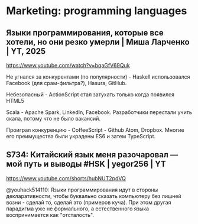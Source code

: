 # Marketing: programming languages

## Языки программирования, которые все хотели, но они резко умерли | Миша Ларченко | YT, 2025

https://www.youtube.com/watch?v=bqaGfV69Quk

Не угнался за конкурентами (по популярности) - Haskell использовался Facebook (для срам-фильтра?), Hasura, GitHub.

Небезопасный - ActionScript стал затухать только когда появился HTML5

Scala - Apache Spark, LinkedIn, Facebook. Разработчики перестали учить скала, потому что не было вакансий.

Проиграл конкуренцию - CoffeeScript - Github Atom, Dropbox. Многие его преимущества были украдены ES6 и затем TypeScript.

## S734: Китайский язык меня разочаровал — мой путь и выводы #HSK | yegor256 | YT

https://www.youtube.com/shorts/hubNUT2pdVQ

@youhack514110: Языки программирования идут в стороны декларативности, чтобы буквально сказать компьютеру без лишней возни - сделай то, сделай это (примеров куча). При этом другая парадигма уже не формального, а естественного языка воспринимается как "отсталость".